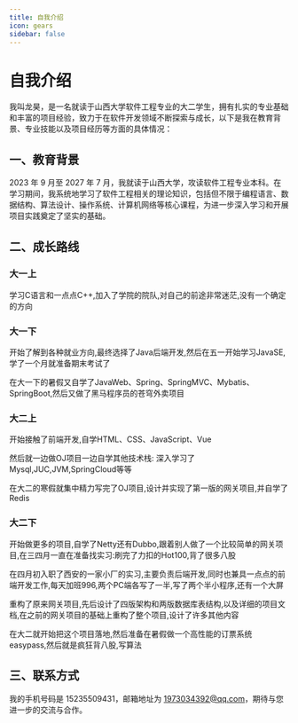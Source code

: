 ```yaml
---
title: 自我介绍
icon: gears
sidebar: false
---
```


# 自我介绍

我叫龙昊，是一名就读于山西大学软件工程专业的大二学生，拥有扎实的专业基础和丰富的项目经验，致力于在软件开发领域不断探索与成长，以下是我在教育背景、专业技能以及项目经历等方面的具体情况：

## 一、教育背景

2023 年 9 月至 2027 年 7 月，我就读于山西大学，攻读软件工程专业本科。在学习期间，我系统地学习了软件工程相关的理论知识，包括但不限于编程语言、数据结构、算法设计、操作系统、计算机网络等核心课程，为进一步深入学习和开展项目实践奠定了坚实的基础。

## 二、成长路线

### 大一上

学习C语言和一点点C++,加入了学院的院队,对自己的前途非常迷茫,没有一个确定的方向

### 大一下

开始了解到各种就业方向,最终选择了Java后端开发,然后在五一开始学习JavaSE,学了一个月就准备期末考试了

在大一下的暑假又自学了JavaWeb、Spring、SpringMVC、Mybatis、SpringBoot,然后又做了黑马程序员的苍穹外卖项目

### 大二上

开始接触了前端开发,自学HTML、CSS、JavaScript、Vue

然后就一边做OJ项目一边自学其他技术栈: 深入学习了Mysql,JUC,JVM,SpringCloud等等

在大二的寒假就集中精力写完了OJ项目,设计并实现了第一版的网关项目,并自学了Redis

### 大二下

开始做更多的项目,自学了Netty还有Dubbo,跟着别人做了一个比较简单的网关项目,在三四月一直在准备找实习:刷完了力扣的Hot100,背了很多八股

在四月初入职了西安的一家小厂的实习,主要负责后端开发,同时也兼具一点点的前端开发工作,每天加班996,两个PC端各写了一半,写了两个半小程序,还有一个大屏

重构了原来网关项目,先后设计了四版架构和两版数据库表结构,以及详细的项目文档,在之前的网关项目的基础上重构了整个项目,设计了许多其他内容

在大二就开始把这个项目落地,然后准备在暑假做一个高性能的订票系统easypass,然后就是疯狂背八股,写算法

## 三、联系方式

我的手机号码是 15235509431，邮箱地址为 1973034392@qq.com，期待与您进一步的交流与合作。
